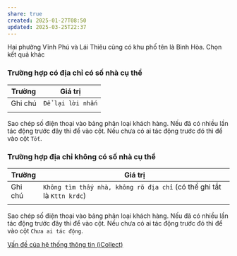 ```yaml
---
share: true
created: 2025-01-27T08:50
updated: 2025-03-25T22:37
---
```

Hai phường Vĩnh Phú và Lái Thiêu cũng có khu phố tên là Bình Hòa. 
Chọn kết quả khác

### Trường hợp có địa chỉ có số nhà cụ thể
| Trường  | Giá trị           |
| ------- | ----------------- |
| Ghi chú | `Để lại lời nhắn` |
|         |                   |

Sao chép số điện thoại vào bảng phân loại khách hàng. Nếu đã có nhiều lần tác động trước đây thì để vào cột. Nếu chưa có ai tác động trước đó thì để vào cột `Tốt`. 

### Trường hợp địa chỉ không có số nhà cụ thể
| Trường  | Giá trị                                                                |
| ------- | ---------------------------------------------------------------------- |
| Ghi chú | `Không tìm thấy nhà, không rõ địa chỉ` (có thể ghi tắt là `Kttn krdc`) | 
|         |                                                                        |

Sao chép số điện thoại vào bảng phân loại khách hàng. Nếu đã có nhiều lần tác động trước đây thì để vào cột. Nếu chưa có ai tác động trước đó thì để vào cột `Chưa ai tác động`. 

[Vấn đề của hệ thống thông tin (iCollect)](../../../../%F0%9F%93%9CT%C3%A0i%20nguy%C3%AAn/Ch%C3%ADnh%20s%C3%A1ch%20c%C3%B4ng%20ty/T%E1%BB%95%20ch%E1%BB%A9c%20t%C3%ADn%20d%E1%BB%A5ng/Thu%20h%E1%BB%93i%20n%E1%BB%A3/FE%20Credit/V%E1%BA%A5n%20%C4%91%E1%BB%81%20c%E1%BB%A7a%20h%E1%BB%87%20th%E1%BB%91ng%20th%C3%B4ng%20tin%20(iCollect).md)